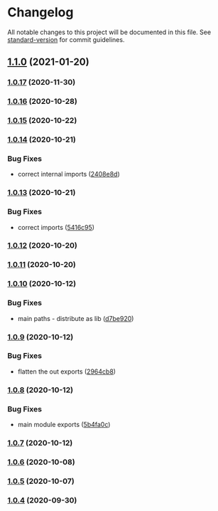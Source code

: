 # Changelog

All notable changes to this project will be documented in this file. See [standard-version](https://github.com/conventional-changelog/standard-version) for commit guidelines.

## [1.1.0](https://github.com/am0wa/tsjam/compare/v1.0.17...v1.1.0) (2021-01-20)

### [1.0.17](https://github.com/am0wa/tsjam/compare/v1.0.15...v1.0.17) (2020-11-30)

### [1.0.16](https://github.com/am0wa/tsjam/compare/v1.0.15...v1.0.16) (2020-10-28)

### [1.0.15](https://github.com/am0wa/tsjam/compare/v1.0.14...v1.0.15) (2020-10-22)

### [1.0.14](https://github.com/am0wa/tsjam/compare/v1.0.13...v1.0.14) (2020-10-21)


### Bug Fixes

* correct internal imports ([2408e8d](https://github.com/am0wa/tsjam/commit/2408e8d94aebad6da8862e6be15476aee9b59aa5))

### [1.0.13](https://github.com/am0wa/tsjam/compare/v1.0.12...v1.0.13) (2020-10-21)


### Bug Fixes

* correct imports ([5416c95](https://github.com/am0wa/tsjam/commit/5416c95cb1af5eb6026cd167318a3837e3c3847b))

### [1.0.12](https://github.com/am0wa/tsjam/compare/v1.0.11...v1.0.12) (2020-10-20)

### [1.0.11](https://github.com/am0wa/tsjam/compare/v1.0.10...v1.0.11) (2020-10-20)

### [1.0.10](https://github.com/am0wa/tsjam/compare/v1.0.9...v1.0.10) (2020-10-12)


### Bug Fixes

* main paths - distribute as lib ([d7be920](https://github.com/am0wa/tsjam/commit/d7be920a75710ee9d801c315cdbd49f0d273081c))

### [1.0.9](https://github.com/am0wa/tsjam/compare/v1.0.8...v1.0.9) (2020-10-12)


### Bug Fixes

* flatten the out exports ([2964cb8](https://github.com/am0wa/tsjam/commit/2964cb89e207a12bc85411f9658238b831e8c3c0))

### [1.0.8](https://github.com/am0wa/tsjam/compare/v1.0.7...v1.0.8) (2020-10-12)


### Bug Fixes

* main module exports ([5b4fa0c](https://github.com/am0wa/tsjam/commit/5b4fa0c13fe483167ee960927a73b861d2269294))

### [1.0.7](https://github.com/am0wa/tsjam/compare/v1.0.6...v1.0.7) (2020-10-12)

### [1.0.6](https://github.com/am0wa/tsjam/compare/v1.0.5...v1.0.6) (2020-10-08)

### [1.0.5](https://github.com/am0wa/tsjam/compare/v1.0.4...v1.0.5) (2020-10-07)

### [1.0.4](https://github.com/am0wa/tsjam/compare/v1.0.3...v1.0.4) (2020-09-30)
